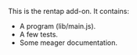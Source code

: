 This is the rentap add-on.  It contains:

* A program (lib/main.js).
* A few tests.
* Some meager documentation.

